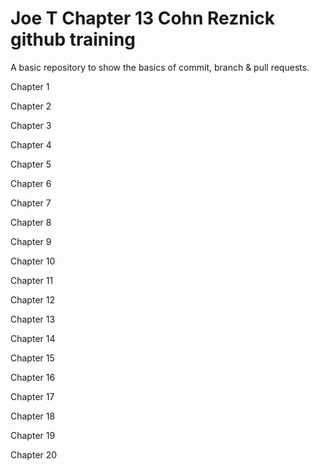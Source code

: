 # Joe T Chapter 13 Cohn Reznick github training
A basic repository to show the basics of commit, branch &amp; pull requests.

Chapter 1

Chapter 2

Chapter 3

Chapter 4

Chapter 5

Chapter 6

Chapter 7

Chapter 8

Chapter 9

Chapter 10

Chapter 11

Chapter 12

Chapter 13

Chapter 14

Chapter 15

Chapter 16

Chapter 17

Chapter 18

Chapter 19

Chapter 20
